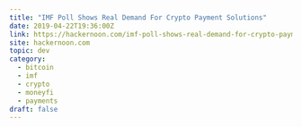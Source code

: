 ```yaml
---
title: "IMF Poll Shows Real Demand For Crypto Payment Solutions"
date: 2019-04-22T19:36:00Z
link: https://hackernoon.com/imf-poll-shows-real-demand-for-crypto-payment-solutions-9bdfc21a25e6?source=rss----3a8144eabfe3---4
site: hackernoon.com
topic: dev
category:
  - bitcoin
  - imf
  - crypto
  - moneyfi
  - payments
draft: false
---
```

